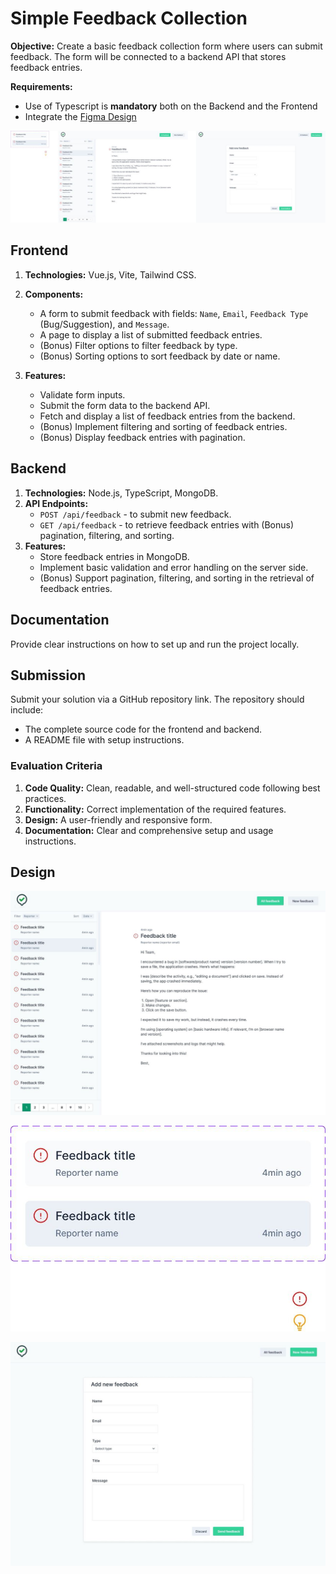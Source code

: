 # Simple Feedback Collection

**Objective:**
Create a basic feedback collection form where users can submit feedback. The form will be connected to a backend API that stores feedback entries.

**Requirements:**

- Use of Typescript is **mandatory** both on the Backend and the Frontend
- Integrate the [Figma Design](https://www.figma.com/design/ebZLyASEbFkARn7ByhPgoj/Marker.io-code-exercice?node-id=0%3A1&t=7huffjn5F4p8KIaB-1)

![image](./feedback-figma.jpg)

## Frontend

1. **Technologies:** Vue.js, Vite, Tailwind CSS.

2. **Components:**

   - A form to submit feedback with fields: `Name`, `Email`, `Feedback Type` (Bug/Suggestion), and `Message`.
   - A page to display a list of submitted feedback entries.
   - (Bonus) Filter options to filter feedback by type.
   - (Bonus) Sorting options to sort feedback by date or name.

3. **Features:**

   - Validate form inputs.
   - Submit the form data to the backend API.
   - Fetch and display a list of feedback entries from the backend.
   - (Bonus) Implement filtering and sorting of feedback entries.
   - (Bonus) Display feedback entries with pagination.

## Backend

1. **Technologies:** Node.js, TypeScript, MongoDB.
2. **API Endpoints:**
   - `POST /api/feedback` - to submit new feedback.
   - `GET /api/feedback` - to retrieve feedback entries with (Bonus) pagination, filtering, and sorting.
3. **Features:**
   - Store feedback entries in MongoDB.
   - Implement basic validation and error handling on the server side.
   - (Bonus) Support pagination, filtering, and sorting in the retrieval of feedback entries.

## Documentation

Provide clear instructions on how to set up and run the project locally.

## Submission

Submit your solution via a GitHub repository link. The repository should include:

- The complete source code for the frontend and backend.
- A README file with setup instructions.

### Evaluation Criteria

1. **Code Quality:** Clean, readable, and well-structured code following best practices.
2. **Functionality:** Correct implementation of the required features.
3. **Design:** A user-friendly and responsive form.
4. **Documentation:** Clear and comprehensive setup and usage instructions.

## Design

![image](./feedback-list.jpg)

![image](./feedback-card.jpg)

![image](./feedback-add.jpg)
